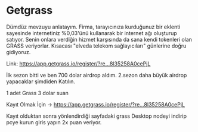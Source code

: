 # Getgrass

Dümdüz mevzuyu anlatayım. Firma, tarayıcınıza kurduğunuz bir eklenti sayesinde internetiniz %0,03'ünü kullanarak bir internet ağı oluşturup satıyor. Senin onlara verdiğin hizmet karşısında da sana kendi tokenleri olan GRASS veriyorlar. Kısacası "elveda telekom sağlayıcıları" günlerine doğru gidiyoruz.

Link: https://app.getgrass.io/register/?re...8l35258A0cePjL




İlk sezon bitti ve ben 700 dolar airdrop aldım.
2.sezon daha büyük airdrop yapacaklar şimdiden Katılın.

1 adet Grass 3 dolar suan

Kayıt Olmak İçin → https://app.getgrass.io/register/?re...8l35258A0cePjL

Kayıt olduktan sonra yönlendirdiği sayfadaki grass Desktop nodeyi indirip pcye kurun giris yapın 2x puan veriyor.
